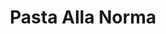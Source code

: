 ---
title: 'Pasta Alla Norma'
description: 'Lorem ipsum dolor sit amet consectetur adipisicing elit. Obcaecati sint cumque voluptatem cupiditate odit corporis.'
price: 89
---